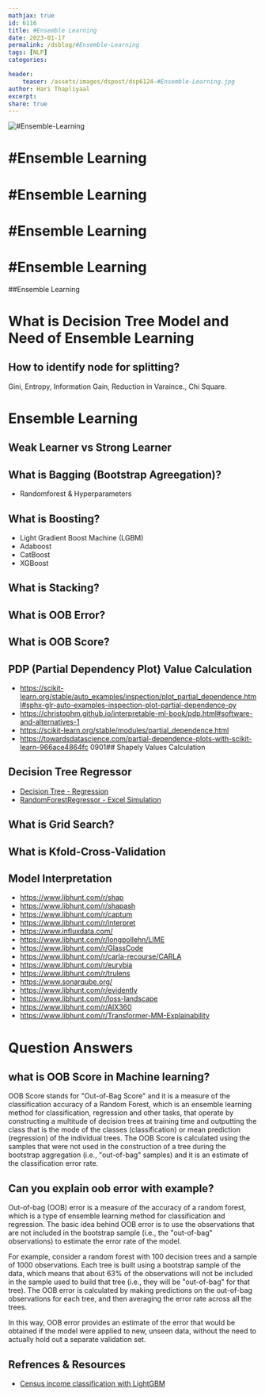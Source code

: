 ```yaml
---
mathjax: true
id: 6116
title: #Ensemble Learning
date: 2023-01-17
permalink: /dsblog/#Ensemble-Learning
tags: [NLP] 
categories: 

header:
    teaser: /assets/images/dspost/dsp6124-#Ensemble-Learning.jpg
author: Hari Thapliyaal 
excerpt:
share: true 
---
```


![#Ensemble-Learning](/assets/images/dspost/dsp6124-#Ensemble-Learning.jpg)

# #Ensemble Learning


# #Ensemble Learning


# #Ensemble Learning


# #Ensemble Learning


##Ensemble Learning


# What is Decision Tree Model and Need of Ensemble Learning

## How to identify node for splitting?
Gini, Entropy, Information Gain, Reduction in Varaince., Chi Square.

# Ensemble Learning
## Weak Learner vs Strong Learner

## What is Bagging (Bootstrap Agreegation)?
- Randomforest & Hyperparameters

## What is Boosting?
- Light Gradient Boost Machine (LGBM)
- Adaboost
- CatBoost
- XGBoost
## What is Stacking?

## What is OOB Error?
## What is OOB Score?

## PDP (Partial Dependency Plot) Value Calculation
- https://scikit-learn.org/stable/auto_examples/inspection/plot_partial_dependence.html#sphx-glr-auto-examples-inspection-plot-partial-dependence-py
- https://christophm.github.io/interpretable-ml-book/pdp.html#software-and-alternatives-1
- https://scikit-learn.org/stable/modules/partial_dependence.html
- https://towardsdatascience.com/partial-dependence-plots-with-scikit-learn-966ace4864fc
0901## Shapely Values Calculation
## Decision Tree Regressor

- [Decision Tree - Regression](https://www.saedsayad.com/decision_tree_reg.htm#:~:text=Decision%20tree%20builds%20regression%20or,decision%20nodes%20and%20leaf%20nodes.)
- [RandomForestRegressor - Excel Simulation](https://docs.google.com/spreadsheets/d/1S0c2_KiGAwEaDJOnhnId0wqPPtUlFKOUK9cY3F4BKYQ/edit#gid=0)

## What is Grid Search?

## What is Kfold-Cross-Validation

## Model Interpretation
- https://www.libhunt.com/r/shap
- https://www.libhunt.com/r/shapash
- https://www.libhunt.com/r/captum
- https://www.libhunt.com/r/interpret
- https://www.influxdata.com/
- https://www.libhunt.com/r/longpollehn/LIME
- https://www.libhunt.com/r/GlassCode
- https://www.libhunt.com/r/carla-recourse/CARLA
- https://www.libhunt.com/r/eurybia
- https://www.libhunt.com/r/trulens
- https://www.sonarqube.org/
- https://www.libhunt.com/r/evidently
- https://www.libhunt.com/r/loss-landscape
- https://www.libhunt.com/r/AIX360
- https://www.libhunt.com/r/Transformer-MM-Explainability

# Question Answers
## what is OOB Score in Machine learning?
OOB Score stands for "Out-of-Bag Score" and it is a measure of the classification accuracy of a Random Forest, which is an ensemble learning method for classification, regression and other tasks, that operate by constructing a multitude of decision trees at training time and outputting the class that is the mode of the classes (classification) or mean prediction (regression) of the individual trees. The OOB Score is calculated using the samples that were not used in the construction of a tree during the bootstrap aggregation (i.e., "out-of-bag" samples) and it is an estimate of the classification error rate.

## Can you explain oob error with example?
Out-of-bag (OOB) error is a measure of the accuracy of a random forest, which is a type of ensemble learning method for classification and regression. The basic idea behind OOB error is to use the observations that are not included in the bootstrap sample (i.e., the "out-of-bag" observations) to estimate the error rate of the model.

For example, consider a random forest with 100 decision trees and a sample of 1000 observations. Each tree is built using a bootstrap sample of the data, which means that about 63% of the observations will not be included in the sample used to build that tree (i.e., they will be "out-of-bag" for that tree). The OOB error is calculated by making predictions on the out-of-bag observations for each tree, and then averaging the error rate across all the trees.

In this way, OOB error provides an estimate of the error that would be obtained if the model were applied to new, unseen data, without the need to actually hold out a separate validation set.

## Refrences & Resources
- [Census income classification with LightGBM](https://slundberg.github.io/shap/notebooks/tree_explainer/Census%20income%20classification%20with%20LightGBM.html)
